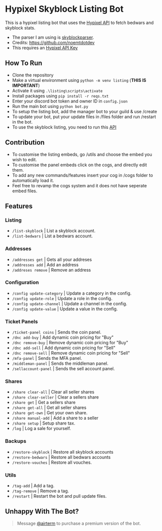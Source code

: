 # Hypixel Skyblock Listing Bot
This is a hypixel listing bot that uses the [Hypixel API](https://developer.hypixel.net/) to fetch bedwars and skyblock stats.
- The parser I am using is [skyblockparser](https://github.com/noemt-studios/skyblockparser).
- Credits: https://github.com/noemtdotdev
- This requires an [Hypixel API Key](https://developer.hypixel.net/)
## How To Run
- Clone the repository
- Make a virtual environment using `python -m venv listing` (**THIS IS IMPORTANT**)
- Activate it using `.\listing\scripts\activate`
- Install packages using `pip install -r reqs.txt`
- Enter your discord bot token and owner ID in `config.json`
- Run the main bot using `python bot.py`
- To setup the listing bot, add the manager bot to your guild & use /create
- To update your bot, put your update files in /files folder and run /restart in the bot.
- To use the skyblock listing, you need to run this [API](https://github.com/airs-sb/skyhelper-networth)
## Contribution
- To customise the listing embeds, go /utils and choose the embed you wish to edit.
- To customise the panel embeds click on the cogs, and directly edit them.
- To add any new commands/features insert your cog in /cogs folder to automatically load it.
- Feel free to revamp the cogs system and it does not have seperate embed files.
## Features
### Listing
- `/list-skyblock` | List a skyblock account.
- `/list-bedwars` | List a bedwars account.
### Addresses
- `/addresses get` | Gets all your addreses
- `/addresses add` | Add an address
- `/addreses remove` | Remove an address
### Configuration
- `/config update-category` | Update a category in the config.
- `/config update-role` | Update a role in the config.
- `/config update-channel` | Update a channel in the config.
- `/config update-value` | Update a value in the config.
### Ticket Panels
- `/ticket-panel coins` | Sends the coin panel.
- `/dnc add-buy` | Add dynamic coin pricing for "Buy"
- `/dnc remove-buy` | Remove dynamic coin pricing for "Buy"
- `/dnc add-sell` | Add dynamic coin pricing for "Sell"
- `/dnc remove-sell` | Remove dynamic coin pricing for "Sell"
- `/mfa-panel` | Sends the MFA panel.
- `/middleman-panel` | Sends the middleman panel.
- `/sellaccount-panel` | Sends the sell account panel.
### Shares
- `/share clear-all` | Clear all seller shares
- `/share clear-seller` | Clear a sellers share
- `/share get` | Get a sellers share
- `/share get-all` | Get all seller shares
- `/share get-own` | Get your own share.
- `/share manual-add` | Add a share to a seller
- `/share setup` | Setup share tax.
- `/log` | Log a sale for yourself.
### Backups
- `/restore-skyblock` | Restore all skyblock accounts
- `/restore-bedwars` | Restore all bedwars accounts
- `/restore-vouches` | Restore all vouches.
### Utils
- `/tag-add` | Add a tag.
- `/tag-remove` | Remove a tag.
- `/restart` | Restart the bot and pull update files.
## Unhappy With The Bot?
> Message [@airterm](https://discord.com/users/1292032485601050667) to purchase a premium version of the bot.
